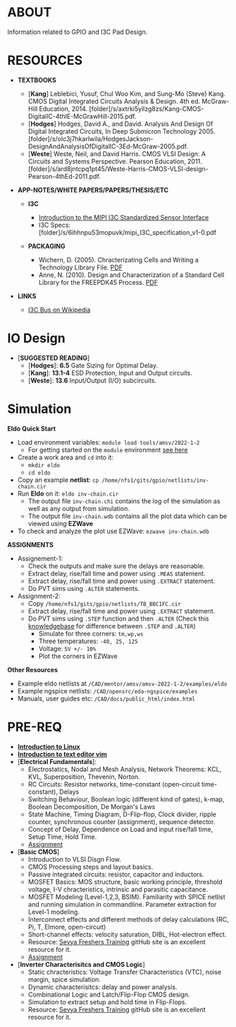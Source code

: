 # ABOUT

Information related to GPIO and I3C Pad Design.

# RESOURCES

- **TEXTBOOKS**
  - [**Kang**] Leblebici, Yusuf, Chul Woo Kim, and Sung-Mo (Steve) Kang. CMOS Digital Integrated Circuits Analysis & Design. 4th ed. McGraw-Hill Education, 2014. [folder]/s/axtrki5yilzg8zs/Kang-CMOS-DigitalIC-4thIE-McGrawHill-2015.pdf.
  - [**Hodges**] Hodges, David A., and David. Analysis And Design Of Digital Integrated Circuits, In Deep Submicron Technology 2005. [folder]/s/olc3j7hkarlwila/HodgesJackson-DesignAndAnalysisOfDigitalIC-3Ed-McGraw-2005.pdf.
  - [**Weste**] Weste, Neil, and David Harris. CMOS VLSI Design: A Circuits and Systems Perspective. Pearson Education, 2011. [folder]/s/ard8jntcpq1pt45/Weste-Harris-CMOS-VLSI-design-Pearson-4thEd-2011.pdf.


- **APP-NOTES/WHITE PAPERS/PAPERS/THESIS/ETC**
  - **I3C**
    - [Introduction to the MIPI I3C Standardized Sensor Interface](docs/MIPI_Alliance_I3C_Whitepaper.pdf)
    - I3C Specs: [folder]/s/6ihhnpu53mopuvk/mipi_I3C_specification_v1-0.pdf

  - **PACKAGING**
    - Wichern, D. (2005). Chracterizating Cells and Writing a Technology Library File. [PDF](https://www.dropbox.com/s/ob41tfqdnx8cjjj/Wichern-CharacterizingCellsWritingTechnologyLibraryFile-2005.pdf)
    - Anne, N. (2010). Design and Characterization of a Standard Cell Library for the FREEPDK45 Process. [PDF](https://www.dropbox.com/s/eju3312ptw0xr9k/Anne-DesignCharStdCells-OKSU-2010.pdf)


- **LINKS**
  - [I3C Bus on Wikipedia](https://en.wikipedia.org/wiki/I3C_(bus))


# IO Design

- [**SUGGESTED READING**]
  - [**Hodges**]:  **6.5** Gate Sizing for Optimal Delay. 
  - [**Kang**]: **13.1-4** ESD Protection, Input and Output circuits.
  - [**Weste**]: **13.6** Input/Output (I/O) subcircuits.  

# Simulation

**Eldo Quick Start**

- Load environment variables: `module load tools/amsv/2022-1-2`
  - For getting started on the `module` environment [see here](https://silicon-vlsi.github.io/wiki/wiki-it.html#getting-started) 
- Create a work area and `cd` into it:
  - `mkdir eldo`
  - `cd eldo`
- Copy an example **netlist**: `cp /home/nfs1/gits/gpio/netlists/inv-chain.cir`
- Run **Eldo** on it: `eldo inv-chain.cir`
  - The output file `inv-chain.chi` contains the log of the simulation as well as any output from simulation.
  - The output file `inv-chain.wdb` contains all the plot data which can be viewed using **EZWave**
- To check and analyze the plot use EZWave: `ezwave inv-chain.wdb`

**ASSIGNMENTS**

- Assignement-1:
  - Check the outputs and make sure the delays are reasonable.
  - Extract delay, rise/fall time and power using `.MEAS` statement.
  - Extract delay, rise/fall time and power using `.EXTRACT` statement.
  - Do PVT sims using `.ALTER` statements.
- Assignment-2:
  - Copy `/home/nfs1/gits/gpio/netlists/TB_BBC1FC.cir`
  - Extract delay, rise/fall time and power using `.EXTRACT` statement.
  - Do PVT sims using `.STEP` function and then `.ALTER` (Check this [knowledgebase](eldo.md) for difference between `.STEP` and `.ALTER`)
    - Simulate for three corners: `tm,wp,ws`
    - Three temperatures: `-40, 25, 125`
    - Voltage: `5V +/- 10%`
    - Plot the corners in EZWave  

**Other Resources**
  - Example eldo netlists at `/CAD/mentor/amsv/amsv-2022-1-2/examples/eldo`
  - Example ngspice netlists: `/CAD/opensrc/eda-ngspice/examples`
  - Manuals, user guides etc: `/CAD/docs/public_html/index.html`




# PRE-REQ

- [**Introduction to Linux**](https://github.com/silicon-vlsi-org/module-cs3-301)
- [**Introduction to text editor vim**](https://www.dropbox.com/s/9qqno50ls4sntlc/quickStartGuide-VIM.pdf)
- [**Electrical Fundamentals**]:
  - Electrostatics, Nodal and Mesh Analysis, Network Theorems: KCL, KVL, Superposition, Thevenin, Norton.
  - RC Circuits: Resistor networks, time-constant (open-circuit time-constant), Delays
  - Switching Behaviour, Boolean logic (different kind of gates), k-map, Boolean Decomposition, De Morgan's Laws
  - State Machine, Timing Diagram, D-Flip-flop, Clock divider, ripple counter, synchronous counter (assignment), sequence detector.
  - Concept of Delay, Dependence on Load and input rise/fall time, Setup Time, Hold Time.
  - [Assignment](docs/assignment-ee3-301-network-theory.pdf)
- [**Basic CMOS**]
  - Introduction to VLSI Disgn Flow.
  - CMOS Processing steps and layout basics.
  - Passive integrated circuits: resistor, capacitor and inductors.
  - MOSFET Basics: MOS structure, basic working principle, threshold voltage, I-V chracteristics, intrinsic and parasitic capacitance. 
  - MOSFET Modeling (Level-1,2,3, BSIM). Familiarity with SPICE netlist and running simulation in commandline. Parameter extraction for Level-1 modeling.
  - Interconnect effects and different methods of delay calculations (RC, Pi, T, Elmore, open-circuit) 
  - Short-channel effects: velocity saturation, DIBL, Hot-electron effect.
  - Resource: [Sevya Freshers Training](https://github.com/silicon-vlsi/Sevya-Freshers-Training) gitHub site is an excellent resource for it.
  - [Assignment](docs/assignment-ee4-301-cmos.pdf)
- [**Inverter Characterisitcs and CMOS Logic**]
  - Static chracteristics: Voltage Transfer Characteristics (VTC), noise margin, spice simulation.
  - Dynamic characterisitcs: delay and power analysis. 
  - Combinational Logic and Latch/Flip-Flop CMOS design.
  - Simulation to extract setup and hold time in Flip-Flops.
  - Resource: [Sevya Freshers Training](https://github.com/silicon-vlsi/Sevya-Freshers-Training) gitHub site is an excellent resource for it.




